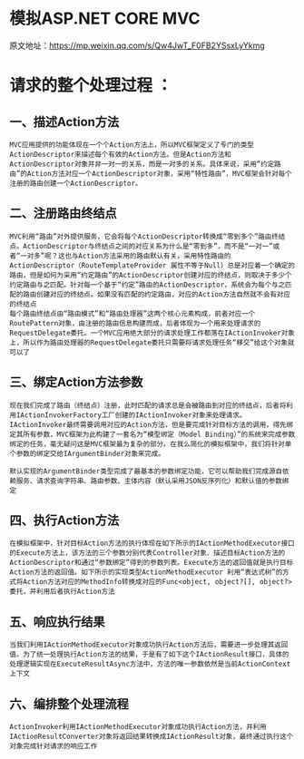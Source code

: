 # 模拟ASP.NET CORE MVC 
 
 原文地址：https://mp.weixin.qq.com/s/Qw4JwT_F0FB2YSsxLyYkmg

# 请求的整个处理过程 ：
## 一、描述Action方法

	MVC应用提供的功能体现在一个个Action方法上，所以MVC框架定义了专门的类型ActionDescriptor来描述每个有效的Action方法。但是Action方法和ActionDescriptor对象并非一对一的关系，而是一对多的关系。具体来说，采用“约定路由”的Action方法对应一个ActionDescriptor对象，采用“特性路由”，MVC框架会针对每个注册的路由创建一个ActionDescriptor。
	
## 二、注册路由终结点

	MVC利用“路由”对外提供服务，它会将每个ActionDescriptor转换成“零到多个”路由终结点。ActionDescriptor与终结点之间的对应关系为什么是“零到多”，而不是“一对一”或者“一对多”呢？这也与Action方法采用的路由默认有关，采用特性路由的ActionDescriptor（RouteTemplateProvider 属性不等于Null）总是对应着一个确定的路由，但是如何为采用“约定路由”的ActionDescriptor创建对应的终结点，则取决于多少个约定路由与之匹配。针对每一个基于“约定”路由的ActionDescriptor，系统会为每个与之匹配的路由创建对应的终结点。如果没有匹配的约定路由，对应的Action方法自然就不会有对应的终结点
	每个路由终结点由“路由模式”和“路由处理器”这两个核心元素构成，前者对应一个RoutePattern对象，由注册的路由信息构建而成，后者体现为一个用来处理请求的RequestDelegate委托。一个MVC应用绝大部分的请求处理工作都落在IActionInvoker对象上，所以作为路由处理器的RequestDelegate委托只需要将请求处理任务“移交”给这个对象就可以了
	
## 三、绑定Action方法参数

	现在我们完成了路由（终结点）注册，此时匹配的请求总是会被路由到对应的终结点，后者将利用IActionInvokerFactory工厂创建的IActionInvoker对象来处理请求。IActionInvoker最终需要调用对应的Action方法，但是要完成针对目标方法的调用，得先绑定其所有参数，MVC框架为此构建了一套名为“模型绑定（Model Binding）”的系统来完成参数绑定的任务，毫无疑问这是MVC框架最为复杂的部分。在我么简化的模拟框架中，我们将针对单个参数的绑定交给IArgumentBinder对象来完成。
	
	默认实现的ArgumentBinder类型完成了最基本的参数绑定功能，它可以帮助我们完成源自依赖服务、请求查询字符串、路由参数、主体内容（默认采用JSON反序列化）和默认值的参数绑定

## 四、执行Action方法

	在模拟框架中，针对目标Action方法的执行体现在如下所示的IActionMethodExecutor接口的Execute方法上，该方法的三个参数分别代表Controller对象、描述目标Action方法的ActionDescriptor和通过“参数绑定”得到的参数列表。Execute方法的返回值就是执行目标Action方法的返回值。如下所示的实现类型ActionMethodExecutor 利用“表达式树”的方式将Action方法对应的MethodInfo转换成对应的Func<object, object?[], object?>委托，并利用后者执行Action方法

## 五、响应执行结果

	当我们利用IActionMethodExecutor对象成功执行Action方法后，需要进一步处理其返回值。为了统一处理执行Action方法的结果，于是有了如下这个IActionResult接口，具体的处理逻辑实现在ExecuteResultAsync方法中，方法的唯一参数依然是当前ActionContext上下文

## 六、编排整个处理流程
	
	ActionInvoker利用IActionMethodExecutor对象成功执行Action方法，并利用IActionResultConverter对象将返回结果转换成IActionResult对象，最终通过执行这个对象完成针对请求的响应工作
